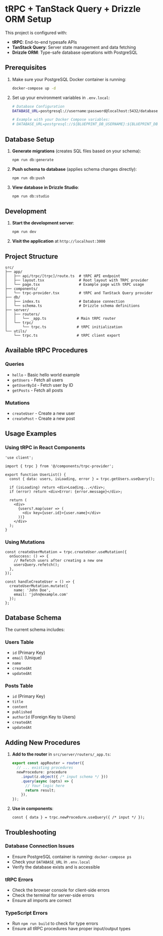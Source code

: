 # tRPC + TanStack Query + Drizzle ORM Setup

This project is configured with:
- **tRPC**: End-to-end typesafe APIs
- **TanStack Query**: Server state management and data fetching
- **Drizzle ORM**: Type-safe database operations with PostgreSQL

## Prerequisites

1. Make sure your PostgreSQL Docker container is running:
   ```bash
   docker-compose up -d
   ```

2. Set up your environment variables in `.env.local`:
   ```bash
   # Database Configuration
   DATABASE_URL=postgresql://username:password@localhost:5432/database_name
   
   # Example with your Docker Compose variables:
   # DATABASE_URL=postgresql://${BLUEPRINT_DB_USERNAME}:${BLUEPRINT_DB_PASSWORD}@localhost:${BLUEPRINT_DB_PORT}/${BLUEPRINT_DB_DATABASE}
   ```

## Database Setup

1. **Generate migrations** (creates SQL files based on your schema):
   ```bash
   npm run db:generate
   ```

2. **Push schema to database** (applies schema changes directly):
   ```bash
   npm run db:push
   ```

3. **View database in Drizzle Studio**:
   ```bash
   npm run db:studio
   ```

## Development

1. **Start the development server**:
   ```bash
   npm run dev
   ```

2. **Visit the application** at `http://localhost:3000`

## Project Structure

```
src/
├── app/
│   ├── api/trpc/[trpc]/route.ts  # tRPC API endpoint
│   ├── layout.tsx                # Root layout with TRPC provider
│   └── page.tsx                  # Example page with tRPC usage
├── components/
│   └── trpc-provider.tsx         # tRPC and TanStack Query provider
├── db/
│   ├── index.ts                  # Database connection
│   └── schema.ts                 # Drizzle schema definitions
├── server/
│   ├── routers/
│   │   └── _app.ts              # Main tRPC router
│   └── trpc/
│       └── trpc.ts              # tRPC initialization
└── utils/
    └── trpc.ts                  # tRPC client export
```

## Available tRPC Procedures

### Queries
- `hello` - Basic hello world example
- `getUsers` - Fetch all users
- `getUserById` - Fetch user by ID
- `getPosts` - Fetch all posts

### Mutations
- `createUser` - Create a new user
- `createPost` - Create a new post

## Usage Examples

### Using tRPC in React Components

```tsx
'use client';

import { trpc } from '@/components/trpc-provider';

export function UserList() {
  const { data: users, isLoading, error } = trpc.getUsers.useQuery();
  
  if (isLoading) return <div>Loading...</div>;
  if (error) return <div>Error: {error.message}</div>;
  
  return (
    <div>
      {users?.map(user => (
        <div key={user.id}>{user.name}</div>
      ))}
    </div>
  );
}
```

### Using Mutations

```tsx
const createUserMutation = trpc.createUser.useMutation({
  onSuccess: () => {
    // Refetch users after creating a new one
    usersQuery.refetch();
  },
});

const handleCreateUser = () => {
  createUserMutation.mutate({
    name: 'John Doe',
    email: 'john@example.com'
  });
};
```

## Database Schema

The current schema includes:

### Users Table
- `id` (Primary Key)
- `email` (Unique)
- `name`
- `createdAt`
- `updatedAt`

### Posts Table
- `id` (Primary Key)
- `title`
- `content`
- `published`
- `authorId` (Foreign Key to Users)
- `createdAt`
- `updatedAt`

## Adding New Procedures

1. **Add to the router** in `src/server/routers/_app.ts`:
   ```ts
   export const appRouter = router({
     // ... existing procedures
     newProcedure: procedure
       .input(z.object({ /* input schema */ }))
       .query(async (opts) => {
         // Your logic here
         return result;
       }),
   });
   ```

2. **Use in components**:
   ```tsx
   const { data } = trpc.newProcedure.useQuery({ /* input */ });
   ```

## Troubleshooting

### Database Connection Issues
- Ensure PostgreSQL container is running: `docker-compose ps`
- Check your `DATABASE_URL` in `.env.local`
- Verify the database exists and is accessible

### tRPC Errors
- Check the browser console for client-side errors
- Check the terminal for server-side errors
- Ensure all imports are correct

### TypeScript Errors
- Run `npm run build` to check for type errors
- Ensure all tRPC procedures have proper input/output types 